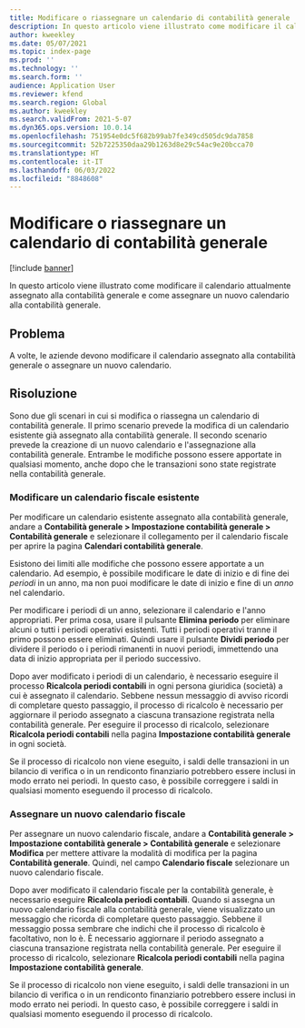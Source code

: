 ```yaml
---
title: Modificare o riassegnare un calendario di contabilità generale
description: In questo articolo viene illustrato come modificare il calendario attualmente assegnato alla contabilità generale e come assegnare un nuovo calendario alla contabilità generale.
author: kweekley
ms.date: 05/07/2021
ms.topic: index-page
ms.prod: ''
ms.technology: ''
ms.search.form: ''
audience: Application User
ms.reviewer: kfend
ms.search.region: Global
ms.author: kweekley
ms.search.validFrom: 2021-5-07
ms.dyn365.ops.version: 10.0.14
ms.openlocfilehash: 751954e0dc5f682b99ab7fe349cd505dc9da7858
ms.sourcegitcommit: 52b7225350daa29b1263d8e29c54ac9e20bcca70
ms.translationtype: HT
ms.contentlocale: it-IT
ms.lasthandoff: 06/03/2022
ms.locfileid: "8848608"
---
```

# <a name="change-or-reassign-a-ledger-calendar"></a>Modificare o riassegnare un calendario di contabilità generale

[!include [banner](../includes/banner.md)]

In questo articolo viene illustrato come modificare il calendario attualmente assegnato alla contabilità generale e come assegnare un nuovo calendario alla contabilità generale.

## <a name="issue"></a>Problema

A volte, le aziende devono modificare il calendario assegnato alla contabilità generale o assegnare un nuovo calendario.

## <a name="resolution"></a>Risoluzione

Sono due gli scenari in cui si modifica o riassegna un calendario di contabilità generale. Il primo scenario prevede la modifica di un calendario esistente già assegnato alla contabilità generale. Il secondo scenario prevede la creazione di un nuovo calendario e l'assegnazione alla contabilità generale. Entrambe le modifiche possono essere apportate in qualsiasi momento, anche dopo che le transazioni sono state registrate nella contabilità generale.

### <a name="change-an-existing-fiscal-calendar"></a>Modificare un calendario fiscale esistente

Per modificare un calendario esistente assegnato alla contabilità generale, andare a **Contabilità generale \> Impostazione contabilità generale \> Contabilità generale** e selezionare il collegamento per il calendario fiscale per aprire la pagina **Calendari contabilità generale**.

Esistono dei limiti alle modifiche che possono essere apportate a un calendario. Ad esempio, è possibile modificare le date di inizio e di fine dei *periodi* in un anno, ma non puoi modificare le date di inizio e fine di un *anno* nel calendario.

Per modificare i periodi di un anno, selezionare il calendario e l'anno appropriati. Per prima cosa, usare il pulsante **Elimina periodo** per eliminare alcuni o tutti i periodi operativi esistenti. Tutti i periodi operativi tranne il primo possono essere eliminati. Quindi usare il pulsante **Dividi periodo** per dividere il periodo o i periodi rimanenti in nuovi periodi, immettendo una data di inizio appropriata per il periodo successivo.

Dopo aver modificato i periodi di un calendario, è necessario eseguire il processo **Ricalcola periodi contabili** in ogni persona giuridica (società) a cui è assegnato il calendario. Sebbene nessun messaggio di avviso ricordi di completare questo passaggio, il processo di ricalcolo è necessario per aggiornare il periodo assegnato a ciascuna transazione registrata nella contabilità generale. Per eseguire il processo di ricalcolo, selezionare **Ricalcola periodi contabili** nella pagina **Impostazione contabilità generale** in ogni società.

Se il processo di ricalcolo non viene eseguito, i saldi delle transazioni in un bilancio di verifica o in un rendiconto finanziario potrebbero essere inclusi in modo errato nei periodi. In questo caso, è possibile correggere i saldi in qualsiasi momento eseguendo il processo di ricalcolo.

### <a name="assign-a-new-fiscal-calendar"></a>Assegnare un nuovo calendario fiscale

Per assegnare un nuovo calendario fiscale, andare a **Contabilità generale \> Impostazione contabilità generale \> Contabilità generale** e selezionare **Modifica** per mettere attivare la modalità di modifica per la pagina **Contabilità generale**. Quindi, nel campo **Calendario fiscale** selezionare un nuovo calendario fiscale.

Dopo aver modificato il calendario fiscale per la contabilità generale, è necessario eseguire **Ricalcola periodi contabili**. Quando si assegna un nuovo calendario fiscale alla contabilità generale, viene visualizzato un messaggio che ricorda di completare questo passaggio. Sebbene il messaggio possa sembrare che indichi che il processo di ricalcolo è facoltativo, non lo è. È necessario aggiornare il periodo assegnato a ciascuna transazione registrata nella contabilità generale. Per eseguire il processo di ricalcolo, selezionare **Ricalcola periodi contabili** nella pagina **Impostazione contabilità generale**.

Se il processo di ricalcolo non viene eseguito, i saldi delle transazioni in un bilancio di verifica o in un rendiconto finanziario potrebbero essere inclusi in modo errato nei periodi. In questo caso, è possibile correggere i saldi in qualsiasi momento eseguendo il processo di ricalcolo.
